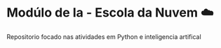 # Modúlo de Ia  - Escola da Nuvem ☁️

Repositorio focado nas atividades em Python e inteligencia artifical
